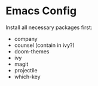 # Emacs Config

Install all necessary packages first:

* company
* counsel (contain in ivy?)
* doom-themes
* ivy
* magit
* projectile
* which-key
